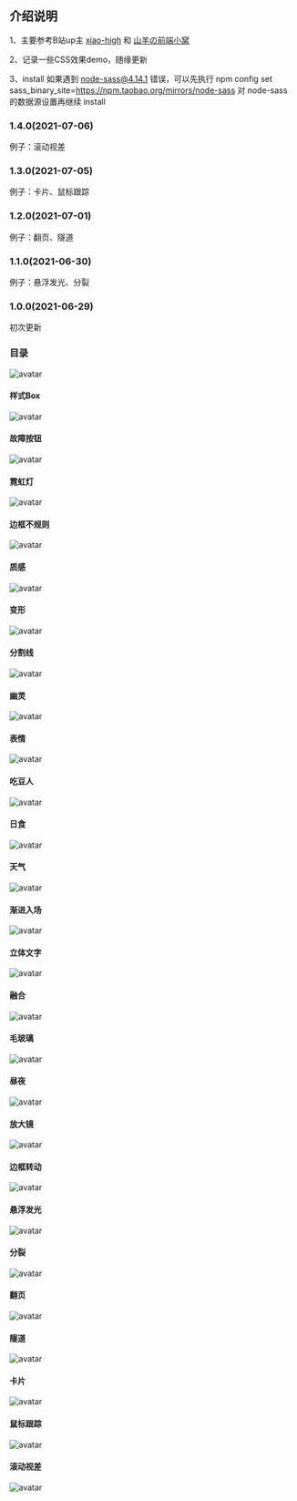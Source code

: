 ## 介绍说明
1、主要参考B站up主 [xiao-high](https://space.bilibili.com/410197001/) 和 [山羊の前端小窝](https://space.bilibili.com/266664645/)

2、记录一些CSS效果demo，随缘更新

3、install 如果遇到 node-sass@4.14.1 错误，可以先执行 npm config set sass_binary_site=https://npm.taobao.org/mirrors/node-sass 对 node-sass 的数据源设置再继续 install

### 1.4.0(2021-07-06)

例子：滚动视差

### 1.3.0(2021-07-05)

例子：卡片、鼠标跟踪

### 1.2.0(2021-07-01)

例子：翻页、隧道

### 1.1.0(2021-06-30)

例子：悬浮发光、分裂

### 1.0.0(2021-06-29)

初次更新

### 目录

![avatar](https://github.com/Beingyo/imgRepository/blob/main/img/vue-test-css-template/index.png)

#### 样式Box

![avatar](https://github.com/Beingyo/imgRepository/blob/main/img/vue-test-css-template/CSSBox.png)

#### 故障按钮

![avatar](https://github.com/Beingyo/imgRepository/blob/main/img/vue-test-css-template/buttonFault.png)

#### 霓虹灯

![avatar](https://github.com/Beingyo/imgRepository/blob/main/img/vue-test-css-template/neonLight.png)

#### 边框不规则

![avatar](https://github.com/Beingyo/imgRepository/blob/main/img/vue-test-css-template/borderIrregular.png)

#### 质感

![avatar](https://github.com/Beingyo/imgRepository/blob/main/img/vue-test-css-template/texture.png)

#### 变形

![avatar](https://github.com/Beingyo/imgRepository/blob/main/img/vue-test-css-template/deformation.png)

#### 分割线

![avatar](https://github.com/Beingyo/imgRepository/blob/main/img/vue-test-css-template/dividingLine.png)

#### 幽灵

![avatar](https://github.com/Beingyo/imgRepository/blob/main/img/vue-test-css-template/ghost.png)

#### 表情

![avatar](https://github.com/Beingyo/imgRepository/blob/main/img/vue-test-css-template/emotion.png)

#### 吃豆人

![avatar](https://github.com/Beingyo/imgRepository/blob/main/img/vue-test-css-template/eater.png)

#### 日食

![avatar](https://github.com/Beingyo/imgRepository/blob/main/img/vue-test-css-template/eclipse.png)

#### 天气

![avatar](https://github.com/Beingyo/imgRepository/blob/main/img/vue-test-css-template/weather.png)

#### 渐进入场

![avatar](https://github.com/Beingyo/imgRepository/blob/main/img/vue-test-css-template/gradual.png)

#### 立体文字

![avatar](https://github.com/Beingyo/imgRepository/blob/main/img/vue-test-css-template/solidText.png)

#### 融合

![avatar](https://github.com/Beingyo/imgRepository/blob/main/img/vue-test-css-template/fuse.png)

#### 毛玻璃

![avatar](https://github.com/Beingyo/imgRepository/blob/main/img/vue-test-css-template/glass.png)

#### 昼夜

![avatar](https://github.com/Beingyo/imgRepository/blob/main/img/vue-test-css-template/dayAndNight.png)

#### 放大镜

![avatar](https://github.com/Beingyo/imgRepository/blob/main/img/vue-test-css-template/magnifier.png)

#### 边框转动

![avatar](https://github.com/Beingyo/imgRepository/blob/main/img/vue-test-css-template/borderRotate.png)

#### 悬浮发光

![avatar](https://github.com/Beingyo/imgRepository/blob/main/img/vue-test-css-template/hoverLight.png)

#### 分裂

![avatar](https://github.com/Beingyo/imgRepository/blob/main/img/vue-test-css-template/split.png)

#### 翻页

![avatar](https://github.com/Beingyo/imgRepository/blob/main/img/vue-test-css-template/book.png)

#### 隧道

![avatar](https://github.com/Beingyo/imgRepository/blob/main/img/vue-test-css-template/tunnel.png)

#### 卡片

![avatar](https://github.com/Beingyo/imgRepository/blob/main/img/vue-test-css-template/card.png)

#### 鼠标跟踪

![avatar](https://github.com/Beingyo/imgRepository/blob/main/img/vue-test-css-template/mouse.png)

#### 滚动视差

![avatar](https://github.com/Beingyo/imgRepository/blob/main/img/vue-test-css-template/scroll.png)